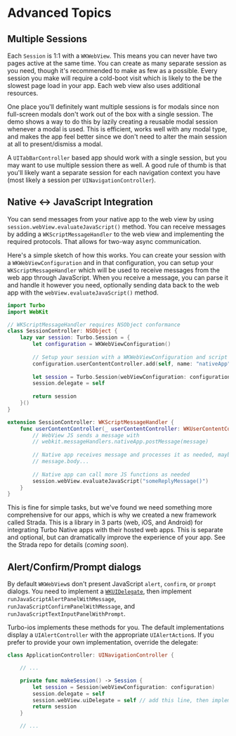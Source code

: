 # Advanced Topics

## Multiple Sessions

Each `Session` is 1:1 with a `WKWebView`. This means you can never have two pages active at the same time. You can create as many separate session as you need, though it's recommended to make as few as a possible. Every session you make will require a cold-boot visit which is likely to the be the slowest page load in your app. Each web view also uses additional resources.

One place you'll definitely want multiple sessions is for modals since non full-screen modals don't work out of the box with a single session. The demo shows a way to do this by lazily creating a reusable modal session whenever a modal is used. This is efficient, works well with any modal type, and makes the app feel better since we don't need to alter the main session at all to present/dismiss a modal.

A `UITabBarController` based app should work with a single session, but you may want to use multiple session there as well. A good rule of thumb is that you'll likely want a separate session for each navigation context you have (most likely a session per `UINavigationController`).

## Native <-> JavaScript Integration

You can send messages from your native app to the web view by using `session.webView.evaluateJavaScript()` method. You can receive messages by adding a `WKScriptMessageHandler` to the web view and implementing the required protocols. That allows for two-way async communication. 

Here's a simple sketch of how this works. You can create your session with a `WKWebViewConfiguration` and in that configuration, you can setup your `WKScriptMessageHandler` which will be used to receive messages from the web app through JavaScript. When you receive a message, you can parse it and handle it however you need, optionally sending data back to the web app with the `webView.evaluateJavaScript()` method.

```swift
import Turbo
import WebKit

// WKScriptMessageHandler requires NSObject conformance
class SessionController: NSObject {
    lazy var session: Turbo.Session = {
        let configuration = WKWebViewConfiguration()
        
        // Setup your session with a WKWebViewConfiguration and script message handler
        configuration.userContentController.add(self, name: "nativeApp")
        
        let session = Turbo.Session(webViewConfiguration: configuration)
        session.delegate = self
        
        return session
    }()
}

extension SessionController: WKScriptMessageHandler {
    func userContentController(_ userContentController: WKUserContentController, didReceive message: WKScriptMessage) {
        // WebView JS sends a message with
        // webkit.messageHandlers.nativeApp.postMessage(message)
        
        // Native app receives message and processes it as needed, maybe pass to another object
        // message.body...
        
        // Native app can call more JS functions as needed
        session.webView.evaluateJavaScript("someReplyMessage()")
    }
}
```

This is fine for simple tasks, but we've found we need something more comprehensive for our apps, which is why we created a new framework called Strada. This is a library in 3 parts (web, iOS, and Android) for integrating Turbo Native apps with their hosted web apps. This is separate and optional, but can dramatically improve the experience of your app. See the Strada repo for details (*coming soon*).

## Alert/Confirm/Prompt dialogs

By default `WKWebView`s don't present JavaScript `alert`, `confirm`, or `prompt` dialogs. You need to implement a [`WKUIDelegate`](https://developer.apple.com/documentation/webkit/wkuidelegate), then implement `runJavaScriptAlertPanelWithMessage`, `runJavaScriptConfirmPanelWithMessage`, and `runJavaScriptTextInputPanelWithPrompt`.

Turbo-ios implements these methods for you. The default implementations display a `UIAlertController` with the appropriate `UIAlertAction`s. If you prefer to provide your own implementation, override the delegate:

```swift
class ApplicationController: UINavigationController {

	// ...

    private func makeSession() -> Session {
        let session = Session(webViewConfiguration: configuration)
        session.delegate = self
        session.webView.uiDelegate = self // add this line, then implement the required methods
        return session
    }

    // ...
```

